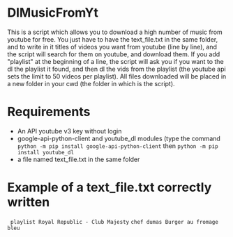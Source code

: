 # DlMusicFromYt
This is a script which allows you to download a high number of music from youtube for free.
You just have to have the text_file.txt in the same folder, and to write in it titles of videos you want from youtube (line by line), and the script will search for them on youtube, and download them.
If you add "playlist" at the beginning of a line, the script will ask you if you want to the dl the playlist it found, and then dl the vids from the playlist (the youtube api sets the limit to 50 videos per playlist).
All files downloaded will be placed in a new folder in your cwd (the folder in which is the script).

# Requirements
* An API youtube v3 key without login
* google-api-python-client and youtube_dl modules (type the command ``python -m pip install google-api-python-client`` then ``python -m pip install youtube_dl``
* a file named  text_file.txt in the same folder

# Example of a text_file.txt correctly written
``
playlist Royal Republic - Club Majesty``
``chef dumas Burger au fromage bleu``

